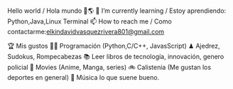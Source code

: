 Hello world / Hola mundo 👋🌎
🌱 I’m currently learning / Estoy aprendiendo: Python,Java,Linux Terminal
📫 How to reach me / Como contactarme:elkindavidvasquezrivera801@gmail.com

🏆 Mis gustos
👨‍💻 Programación (Python,C/C++, JavasScript)
♟ Ajedrez, Sudokus, Rompecabezas
📚 Leer libros de tecnología, innovación, genero policial
💢 Movies (Anime, Manga, series)
🚲 Calistenia (Me gustan los deportes en general)
🎤 Música lo que suene bueno.

